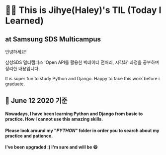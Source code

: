 # :woman_student: This is Jihye(Haley)'s TIL (Today I Learned) 

## at Samsung SDS Multicampus

안녕하세요!

삼성SDS 멀티캠퍼스 'Open API를 활용한 빅데이터 전처리, 시각화' 과정을 공부하며 정리한 내용입니다.

It is super fun to study Python and Django. Happy to face this work before i graduate.






## :love_letter: June 12 2020 기준 

#### Nowadays, I have been learning Python  and Django from basic to practice. How i cannot use this amazing skills. 

#### Please look around my "*PYTHON*" folder in order you to search about my practice and patience. 

#### I've been upgraded :) I'm sure and will be :laughing:

